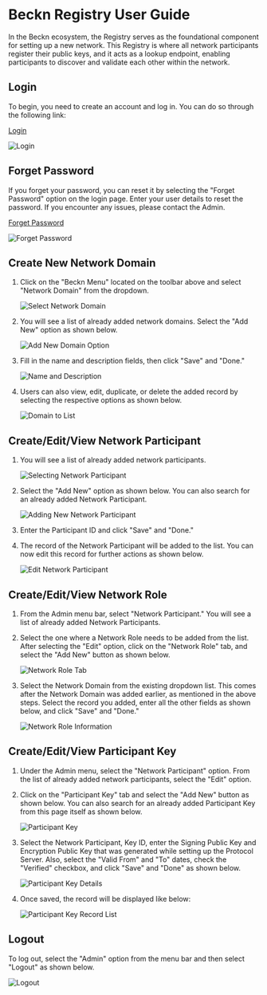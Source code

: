 # Beckn Registry User Guide

In the Beckn ecosystem, the Registry serves as the foundational component for setting up a new network. This Registry is where all network participants register their public keys, and it acts as a lookup endpoint, enabling participants to discover and validate each other within the network.

## Login

To begin, you need to create an account and log in. You can do so through the following link:

[Login](https://registry.becknprotocol.io/login)

![Login](https://github.com/beckn/missions/blob/viraj-starter-kit/assets/images/1-%20Login.png)

## Forget Password

If you forget your password, you can reset it by selecting the "Forget Password" option on the login page. Enter your user details to reset the password. If you encounter any issues, please contact the Admin.

[Forget Password](https://registry.becknprotocol.io/login)

![Forget Password](https://github.com/beckn/missions/blob/viraj-starter-kit/assets/images/forget-pwd.png)

## Create New Network Domain

1. Click on the "Beckn Menu" located on the toolbar above and select "Network Domain" from the dropdown.

   ![Select Network Domain](https://github.com/beckn/missions/blob/viraj-starter-kit/assets/images/2-network-domain.png)

2. You will see a list of already added network domains. Select the "Add New" option as shown below.

   ![Add New Domain Option](https://github.com/beckn/missions/blob/viraj-starter-kit/assets/images/3-add%20new%20domain%20option.png)

3. Fill in the name and description fields, then click "Save" and "Done."

   ![Name and Description](https://github.com/beckn/missions/blob/viraj-starter-kit/assets/images/4-name%20and%20descp.png)

4. Users can also view, edit, duplicate, or delete the added record by selecting the respective options as shown below.

   ![Domain to List](https://github.com/beckn/missions/blob/viraj-starter-kit/assets/images/5-domain%20to%20list.png)

## Create/Edit/View Network Participant

1. You will see a list of already added network participants.

   ![Selecting Network Participant](https://github.com/beckn/missions/blob/viraj-starter-kit/assets/images/6-selecting%20np.png)

2. Select the "Add New" option as shown below. You can also search for an already added Network Participant.

   ![Adding New Network Participant](https://github.com/beckn/missions/blob/viraj-starter-kit/assets/images/7-adding%20new%20np%20and%20search.png)

3. Enter the Participant ID and click "Save" and "Done."

4. The record of the Network Participant will be added to the list. You can now edit this record for further actions as shown below.

   ![Edit Network Participant](https://github.com/beckn/missions/blob/viraj-starter-kit/assets/images/8-edit%20np.png)

## Create/Edit/View Network Role

1. From the Admin menu bar, select "Network Participant." You will see a list of already added Network Participants.

2. Select the one where a Network Role needs to be added from the list. After selecting the "Edit" option, click on the "Network Role" tab, and select the "Add New" button as shown below.

   ![Network Role Tab](https://github.com/beckn/missions/blob/viraj-starter-kit/assets/images/9-network%20role%20tab.png)

3. Select the Network Domain from the existing dropdown list. This comes after the Network Domain was added earlier, as mentioned in the above steps. Select the record you added, enter all the other fields as shown below, and click "Save" and "Done."

   ![Network Role Information](https://github.com/beckn/missions/blob/viraj-starter-kit/assets/images/10-networkRole-infor.png)

## Create/Edit/View Participant Key

1. Under the Admin menu, select the "Network Participant" option. From the list of already added network participants, select the "Edit" option.

2. Click on the "Participant Key" tab and select the "Add New" button as shown below. You can also search for an already added Participant Key from this page itself as shown below.

   ![Participant Key](https://github.com/beckn/missions/blob/viraj-starter-kit/assets/images/11-participant%20key.png)

3. Select the Network Participant, Key ID, enter the Signing Public Key and Encryption Public Key that was generated while setting up the Protocol Server. Also, select the "Valid From" and "To" dates, check the "Verified" checkbox, and click "Save" and "Done" as shown below.

   ![Participant Key Details](https://github.com/beckn/missions/blob/viraj-starter-kit/assets/images/12-participant%20key%20details.png)

4. Once saved, the record will be displayed like below:

   ![Participant Key Record List](https://github.com/beckn/missions/blob/viraj-starter-kit/assets/images/13-participant%20key%20record%20list.png)

## Logout

To log out, select the "Admin" option from the menu bar and then select "Logout" as shown below.

![Logout](https://github.com/beckn/missions/blob/viraj-starter-kit/assets/images/14-logout.png)
